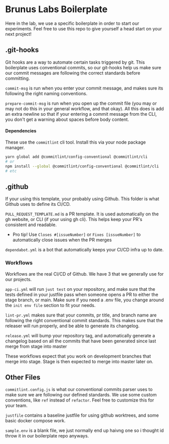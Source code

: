 # Brunus Labs Boilerplate

Here in the lab, we use a specific boilerplate in order to start our
experiments. Feel free to use this repo to give yourself a head start on
your next project!

## .git-hooks

Git hooks are a way to automate certain tasks triggered by git.
This boilerplate uses conventional commits, so our git-hooks help us
make sure our commit messages are following the correct standards before committing.

`commit-msg` is run when you enter your commit message, and makes sure its following the right
naming conventions.

`prepare-commit-msg` is run when you open up the commit file (you may or may not do this in your
general workflow, and that okay). All this does is add an extra newline so that if your entering
a commit message from the CLI, you don't get a warning about spaces before body content.

#### Dependencies

These use the `commitlint` cli tool. Install this via your node package manager.
```bash
yarn global add @commitlint/config-conventional @commitlint/cli
# or
npm install --global @commitlint/config-conventional @commitlint/cli
# etc
```

## .github

If your using this template, your probably using Github. This folder
is what Github uses to define its CI/CD.

`PULL_REQUEST_TEMPLATE.md` is a PR template. It is used automatically on the
gh website, or CLI (if your using gh cli). This helps keep your PR's consistent and readable.

- Pro tip! Use `Closes #[issueNumber]` or `Fixes [issueNumber]` to automatically close issues when the PR merges

`dependabot.yml` is a bot that automatically keeps your CI/CD infra up to date.

### Workflows

Workflows are the real CI/CD of Github. We have 3 that we generally use for our projects.

`app-ci.yml` will run `just test` on your repository, and make sure that the tests defined in your justfile pass 
when someone opens a PR to either the stage branch, or main. Make sure if you need a .env file, you change around the `init env file`
section to fit your needs.

`lint-pr.yml` makes sure that your commits, pr title, and branch name are following the right conventional commit standards. This makes sure that
the releaser will run properly, and be able to generate its changelog.

`release.yml` will bump your repository tag, and automatically generate a changelog based on all the commits that have been generated since last merge
from stage into master


These workflows expect that you work on development branches that merge into stage. Stage is then expected to merge into master
later on.

## Other Files

`commitlint.config.js` is what our conventional commits parser uses to make sure we are following our defined standards.
We use some custom conventions, like `ref` instead of `refactor`. Feel free to customize this for your team.

`justfile` contains a baseline justfile for using github worktrees, and some basic docker compose work.

`sample.env` is a blank file, we just normally end up haivng one so i thought id throw it in our boilerplate repo anyways.


